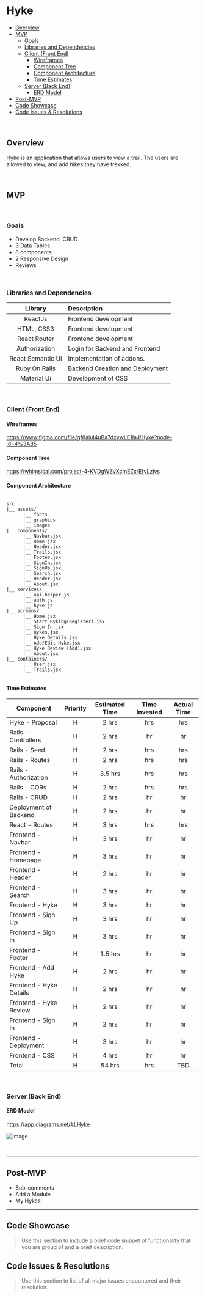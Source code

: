 # Hyke

- [Overview](#overview)
- [MVP](#mvp)
  - [Goals](#goals)
  - [Libraries and Dependencies](#libraries-and-dependencies)
  - [Client (Front End)](#client-front-end)
    - [Wireframes](#wireframes)
    - [Component Tree](#component-tree)
    - [Component Architecture](#component-architecture)
    - [Time Estimates](#time-estimates)
  - [Server (Back End)](#server-back-end)
    - [ERD Model](#erd-model)
- [Post-MVP](#post-mvp)
- [Code Showcase](#code-showcase)
- [Code Issues & Resolutions](#code-issues--resolutions)

<br>

## Overview

Hyke is an application that allows users to view a trail. The users are allowed to view, and add hikes they have trekked. 


<br>

## MVP

<br>

### Goals

- Develop Backend, CRUD
- 3 Data Tables
- 8 components
- 2 Responsive Design
- Reviews



<br>

### Libraries and Dependencies

|     Library      | Description                                |
| :--------------: | :----------------------------------------- |
|      ReactJs       | Frontend development  |
|      HTML, CSS3       | Frontend development  |
|   React Router   | Frontend development |
|   Authorization  | Login for Backend and Frontend |
| React Semantic Ui | Implementation of addons. |
|    Ruby On Rails      | Backend Creation and Deployment |
|  Material Ui  | Development of CSS |


<br>

### Client (Front End)

#### Wireframes

https://www.figma.com/file/gf8aiuI4uBa7dxywLE1IaJ/Hyke?node-id=4%3A85


#### Component Tree

https://whimsical.com/project-4-KVDgWZvXcmEZxrEfvLzivs

#### Component Architecture

``` structure

src
|__ assets/
      |__ fonts
      |__ graphics
      |__ images 
|__ components/
      |__ Navbar.jsx
      |__ Home.jsx
      |__ Header.jsx
      |__ Trails.jsx
      |__ Footer.jsx
      |__ SignIn.jsx
      |__ SignUp.jsx
      |__ Search.jsx
      |__ Header.jsx
      |__ About.jsx
|__ services/
      |__ api-helper.js
      |__ auth.js
      |__ hyke.js
|__ screens/
      |__ Home.jsx
      |__ Start Hyking(Register).jsx
      |__ Sign In.jsx
      |__ Hykes.jsx
      |__ Hyke Details.jsx
      |__ Add/Edit Hyke.jsx
      |__ Hyke Review (Add).jsx
      |__ About.jsx
|__ containers/
      |__ User.jsx
      |__ Trails.jsx
      

```

#### Time Estimates

> 

| Component                 | Priority | Estimated Time | Time Invested | Actual Time |
| ------------------------- | :------: | :------------: | :-----------: | :---------: |
| Hyke - Proposal                  |    H     |      2 hrs      |     hrs      |    hrs     |
| Rails - Controllers           |    H     |      2 hrs      |      hr      |     hr     |
| Rails - Seed      |    H     |      2 hrs      |     hrs      |    hrs     |
| Rails - Routes      |    H     |      2 hrs      |     hrs      |    hrs     |
| Rails - Authorization      |    H     |      3.5 hrs      |     hrs      |    hrs     |
| Rails - CORs        |    H     |      2 hrs      |     hrs      |    hrs     |
| Rails - CRUD        |    H     |      2 hrs      |      hr      |     hr     |
| Deployment of Backend        |    H     |      2 hrs      |      hr      |     hr     |
| React - Routes |    H     |      3 hrs      |     hrs      |   hrs     |
| Frontend - Navbar |    H     |      3 hrs      |      hr      |     hr     |
| Frontend - Homepage |    H     |      3 hrs      |      hr      |     hr     |
| Frontend - Header |    H     |      2 hrs      |      hr      |     hr     |
| Frontend - Search |    H     |      3 hrs      |      hr      |     hr     |
| Frontend - Hyke |    H     |       3 hrs      |      hr      |     hr     |
| Frontend - Sign Up |    H     |      3 hrs      |      hr      |     hr     |
| Frontend - Sign In |    H     |      3 hrs      |      hr      |     hr     |
| Frontend - Footer |    H     |      1.5 hrs      |      hr      |     hr     |
| Frontend - Add Hyke |    H     |      2 hrs      |      hr      |     hr     |
| Frontend - Hyke Details |    H     |      2 hrs      |      hr      |     hr     |
| Frontend - Hyke Review |    H     |      2 hrs      |      hr      |     hr     |
| Frontend - Sign In |    H     |      2 hrs      |      hr      |     hr     |
| Frontend - Deployment |    H     |     3 hrs      |      hr      |     hr     |
| Frontend - CSS |    H     |      4 hrs      |      hr      |     hr     |
| Total                     |    H     |    54 hrs     |     hrs     |    TBD    |

<br>

### Server (Back End)

#### ERD Model

https://app.diagrams.net/#LHyke

![image](https://user-images.githubusercontent.com/78383071/116000176-f2ff4500-a5a3-11eb-88cc-79d9d8f2fcd6.png)

<br>

***

## Post-MVP

 - Sub-comments
 - Add a Module
 - My Hykes

***

## Code Showcase

> Use this section to include a brief code snippet of functionality that you are proud of and a brief description.

## Code Issues & Resolutions

> Use this section to list of all major issues encountered and their resolution.
